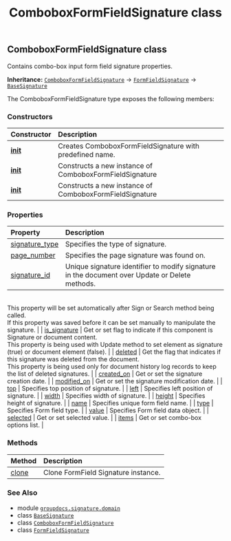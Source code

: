 ﻿---
title: ComboboxFormFieldSignature class
second_title: GroupDocs.Signature for Python via .NET API References
description: 
type: docs
url: /python-net/groupdocs.signature.domain/comboboxformfieldsignature/
is_root: false
weight: 90
---

## ComboboxFormFieldSignature class

Contains combo-box input form field signature properties.



**Inheritance:** [`ComboboxFormFieldSignature`](/signature/python-net/groupdocs.signature.domain/comboboxformfieldsignature) → 
[`FormFieldSignature`](/signature/python-net/groupdocs.signature.domain/formfieldsignature) → 
[`BaseSignature`](/signature/python-net/groupdocs.signature.domain/basesignature)



The ComboboxFormFieldSignature type exposes the following members:

### Constructors
| Constructor | Description |
| :- | :- |
| [__init__](/signature/python-net/groupdocs.signature.domain/comboboxformfieldsignature/__init__/#str) | Creates ComboboxFormFieldSignature with predefined name. |
| [__init__](/signature/python-net/groupdocs.signature.domain/comboboxformfieldsignature/__init__/#str-System.Collections.Generic.List<string>) | Constructs a new instance of ComboboxFormFieldSignature |
| [__init__](/signature/python-net/groupdocs.signature.domain/comboboxformfieldsignature/__init__/#str-System.Collections.Generic.List<string>-any) | Constructs a new instance of ComboboxFormFieldSignature |


### Properties
| Property | Description |
| :- | :- |
| [signature_type](/signature/python-net/groupdocs.signature.domain/comboboxformfieldsignature/signature_type) | Specifies the type of signature. |
| [page_number](/signature/python-net/groupdocs.signature.domain/comboboxformfieldsignature/page_number) | Specifies the page signature was found on. |
| [signature_id](/signature/python-net/groupdocs.signature.domain/comboboxformfieldsignature/signature_id) | Unique signature identifier to modify signature in the document over Update or Delete methods.<br/>This property will be set automatically after Sign or Search method being called.<br/>If this property was saved before it can be set manually to manipulate the signature. |
| [is_signature](/signature/python-net/groupdocs.signature.domain/comboboxformfieldsignature/is_signature) | Get or set flag to indicate if this component is Signature or document content.<br/>This property is being used with Update method to set element as signature (true) or document element (false). |
| [deleted](/signature/python-net/groupdocs.signature.domain/comboboxformfieldsignature/deleted) | Get the flag that indicates if this signature was deleted from the document.<br/>This property is being used only for document history log records to keep the list of deleted signatures. |
| [created_on](/signature/python-net/groupdocs.signature.domain/comboboxformfieldsignature/created_on) | Get or set the signature creation date. |
| [modified_on](/signature/python-net/groupdocs.signature.domain/comboboxformfieldsignature/modified_on) | Get or set the signature modification date. |
| [top](/signature/python-net/groupdocs.signature.domain/comboboxformfieldsignature/top) | Specifies top position of signature. |
| [left](/signature/python-net/groupdocs.signature.domain/comboboxformfieldsignature/left) | Specifies left position of signature. |
| [width](/signature/python-net/groupdocs.signature.domain/comboboxformfieldsignature/width) | Specifies width of signature. |
| [height](/signature/python-net/groupdocs.signature.domain/comboboxformfieldsignature/height) | Specifies height of signature. |
| [name](/signature/python-net/groupdocs.signature.domain/comboboxformfieldsignature/name) | Specifies unique form field name. |
| [type](/signature/python-net/groupdocs.signature.domain/comboboxformfieldsignature/type) | Specifies Form field type. |
| [value](/signature/python-net/groupdocs.signature.domain/comboboxformfieldsignature/value) | Specifies Form field data object. |
| [selected](/signature/python-net/groupdocs.signature.domain/comboboxformfieldsignature/selected) | Get or set selected value. |
| [items](/signature/python-net/groupdocs.signature.domain/comboboxformfieldsignature/items) | Get or set combo-box options list. |


### Methods
| Method | Description |
| :- | :- |
| [clone](/signature/python-net/groupdocs.signature.domain/comboboxformfieldsignature/clone/#) | Clone FormField Signature instance. |



### See Also
* module [`groupdocs.signature.domain`](..)
* class [`BaseSignature`](/signature/python-net/groupdocs.signature.domain/basesignature)
* class [`ComboboxFormFieldSignature`](/signature/python-net/groupdocs.signature.domain/comboboxformfieldsignature)
* class [`FormFieldSignature`](/signature/python-net/groupdocs.signature.domain/formfieldsignature)
